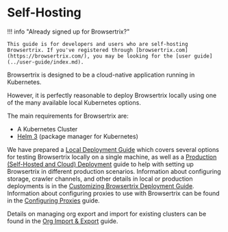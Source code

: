 # Self-Hosting

!!! info "Already signed up for Browsertrix?"

    This guide is for developers and users who are self-hosting Browsertrix. If you've registered through [browsertrix.com](https://browsertrix.com/), you may be looking for the [user guide](../user-guide/index.md).

Browsertrix is designed to be a cloud-native application running in Kubernetes.

However, it is perfectly reasonable to deploy Browsertrix locally using one of the many available local Kubernetes options.

The main requirements for Browsertrix are:

- A Kubernetes Cluster
- [Helm 3](https://helm.sh/) (package manager for Kubernetes)

We have prepared a [Local Deployment Guide](local.md) which covers several options for testing Browsertrix locally on a single machine, as well as a [Production (Self-Hosted and Cloud) Deployment](remote.md) guide to help with setting up Browsertrix in different production scenarios. Information about configuring storage, crawler channels, and other details in local or production deployments is in the [Customizing Browsertrix Deployment Guide](customization.md). Information about configuring proxies to use with Browsertrix can be found in the [Configuring Proxies](proxies.md) guide.

Details on managing org export and import for existing clusters can be found in the [Org Import & Export](admin/org-import-export.md) guide.
